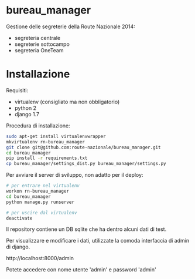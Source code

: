 bureau_manager
==================
Gestione delle segreterie della Route Nazionale 2014:
 - segreteria centrale
 - segreterie sottocampo
 - segreteria OneTeam

Installazione
=============
Requisiti:

* virtualenv (consigliato ma non obbligatorio)
* python 2
* django 1.7

Procedura di installazione:

```sh
sudo apt-get install virtualenvwrapper
mkvirtualenv rn-bureau_manager
git clone git@github.com:route-nazionale/bureau_manager.git
cd bureau_manager
pip install -r requirements.txt
cp bureau_manager/settings_dist.py bureau_manager/settings.py
```

Per avviare il server di sviluppo, non adatto per il deploy:

```sh
# per entrare nel virtualenv
workon rn-bureau_manager
cd bureau_manager
python manage.py runserver

# per uscire dal virtualenv
deactivate
```

Il repository contiene un DB sqlite che ha dentro alcuni dati di test.

Per visualizzare e modificare i dati, utilizzate la comoda interfaccia di admin di django.

http://localhost:8000/admin

Potete accedere con nome utente 'admin' e password 'admin'

